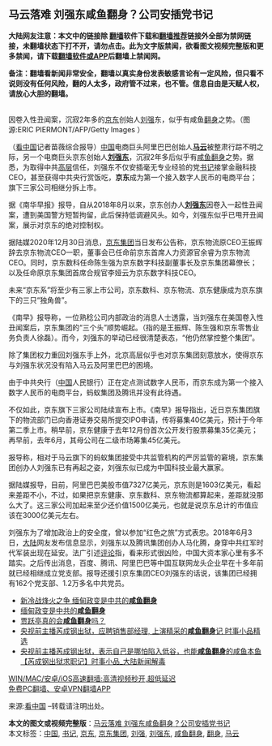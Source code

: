  <h2>马云落难 刘强东咸鱼翻身？公司安插党书记</h2> <p class="notice"><b>大陆网友注意：本文中的链接除 <a href="https://github.com/bannedbook/fanqiang" >翻墙</a>软件下载和<a href="https://github.com/killgcd/justmysocks/blob/master/README.md">翻墙推荐</a>链接外全部为禁网链接，未翻墙状态下打不开，请勿点击。此为文字版禁闻，欲看图文视频完整版和更多禁闻，请下载<a href="https://github.com/bannedbook/fanqiang">翻墙软件或APP</a>后翻墙上禁闻网。</p><p>备注：翻墙看新闻非常安全，翻墙以真实身份发表敏感言论有一定风险，但只看不说则没有任何风险，翻的人太多，政府管不过来，也不管。信息自由是天赋人权，请放心大胆的翻墙。</b></p>  <div class="entry"> <p><br /> 因卷入性丑闻案，沉寂2年多的<a href="https://www.bannedbook.org/bnews/tag/%e4%ba%ac%e4%b8%9c/" class="st_tag internal_tag" rel="tag" title="标签 京东 下的日志">京东</a>创始人<a href="https://www.bannedbook.org/bnews/tag/%E5%88%98%E5%BC%BA/" class="st_tag internal_tag" rel="tag" title="标签 刘强 下的日志">刘强</a>东，似乎有咸鱼<a href="https://www.bannedbook.org/bnews/tag/%E7%BF%BB%E8%BA%AB/" class="st_tag internal_tag" rel="tag" title="标签 翻身 下的日志">翻身</a>之势。（图源:ERIC PIERMONT/AFP/Getty Images&nbsp;） </p> <p> （<span class='wp_keywordlink_affiliate'><a href="https://www.secretchina.com/" title="看中国" target="_blank">看中国</a></span>记者苗薇综合报导）<span class='wp_keywordlink_affiliate'><a href="https://www.bannedbook.org/" title="中国" target="_blank">中国</a></span>电商巨头阿里巴巴创始人<strong><a href="https://www.bannedbook.org/bnews/tag/%e9%a9%ac%e4%ba%91/" class="st_tag internal_tag" rel="tag" title="标签 马云 下的日志">马云</a></strong>被整肃行踪不明之际，另一个电商巨头京东创始人<strong><a href="https://www.bannedbook.org/bnews/tag/%e5%88%98%e5%bc%ba%e4%b8%9c/" class="st_tag internal_tag" rel="tag" title="标签 刘强东 下的日志">刘强东</a></strong>，沉寂2年多后似乎有<a href="https://www.bannedbook.org/bnews/tag/%E5%92%B8%E9%B1%BC%E7%BF%BB%E8%BA%AB/" class="st_tag internal_tag" rel="tag" title="标签 咸鱼翻身 下的日志">咸鱼翻身</a>之势。据悉，为取得中共<span class='wp_keywordlink_affiliate'><a href="https://www.bannedbook.org/bnews/ccpdope/" title="中共高层内幕" target="_blank">高层</a></span>信任，刘强东不仅安插毫无专业经验的党<a href="https://www.bannedbook.org/bnews/tag/%e4%b9%a6%e8%ae%b0/" class="st_tag internal_tag" rel="tag" title="标签 书记 下的日志">书记</a>接掌金融科技CEO，甚至获得中共央行赏饭吃，<strong>京东</strong>成为第一个接入数字人民币的电商平台；旗下三家公司相继分拆上市。 </p> <p>据《南华早报》报导，自从2018年8月以来，京东创办人<a href="https://zh.wikipedia.org/zh-hans/%E5%8A%89%E5%BC%B7%E6%9D%B1"><strong>刘强东</strong></a>因卷入一起性丑闻案，遭到美国警方短暂拘留，此后保持低调避风头。如今，刘强东似乎已甩开丑闻案，展示对京东的绝对控制权。 </p>  <p>据陆媒2020年12月30日消息，<a href="https://www.bannedbook.org/bnews/tag/%E4%BA%AC%E4%B8%9C%E9%9B%86%E5%9B%A2/" class="st_tag internal_tag" rel="tag" title="标签 京东集团 下的日志">京东集团</a>当日发布公告称，京东物流原CEO王振辉辞去京东物流CEO一职，董事会已任命前京东首席人力资源官余睿为京东物流CEO。同时，京东数科任命陈生强为京东数字科技副董事长及京东集团幕僚长；以及任命原京东集团首席合规官李娅云为京东数字科技CEO。 </p> <p>未来“京东系”将至少有三家上市公司，京东数科、京东物流、京东健康成为京东旗下的三只“独角兽”。 </p> <p>《南早》报导称，一位熟稔公司内部政治的消息人士透露，当刘强东在美国卷入性丑闻案后，京东集团的“三个头”顺势崛起。（指的是王振辉、陈生强和京东零售业务负责人徐磊）。而今，刘强东的举动已经很清楚表态，“他仍然掌控整个集团”。 </p>  <p>除了集团权力重回刘强东手上外，北京高层似乎也对京东集团刻意放水，使得京东与刘强东状况没有陷入马云及阿里巴巴的困境。 </p> <p>由于中共央行（<a href="https://www.bannedbook.org/bnews/tag/%E4%B8%AD%E5%9B%BD/" class="st_tag internal_tag" rel="tag" title="标签 中国 下的日志">中国</a>人民银行）正在定点测试数字人民币，而京东成为第一个接入数字人民币的电商平台，蚂蚁集团及腾讯并没有此待遇。 </p> <p>不仅如此，京东旗下三家公司陆续宣布上市。《南早》报导指出，近日京东集团旗下的物流部门已向香港证券交易所提交IPO申请，传将募集40亿美元，预计于今年第二季上市。稍早前，京东健康于去年12月份首次公开发行股票募集35亿美元；再早前，去年6月，其母公司在二级市场筹集45亿美元。 </p>  <p>报导称，相对于马云旗下的蚂蚁集团接受中共监管机构的严厉监管的窘境，京东集团创办人刘强东已有再起之姿，刘强东似已成为中国科技业最大赢家。 </p> <p>据陆媒报导，目前，阿里巴巴美股市值7327亿美元，京东则是1603亿美元，看起来差距不小，不过，如果把京东健康、京东数科、京东物流都算起来，差距就没那么大了。这三家公司加起来至少还价值1500亿美元，也就是说京东总计的市值应该在3000亿美元左右。 </p> <p>刘强东为了增加政治上的安全度，曾以参加“红色之旅”方式表忠。2018年6月3日，<span class='wp_keywordlink_affiliate'><a href="https://www.bannedbook.org/" title="大陆" target="_blank">大陆</a></span>网友发布信息显示，刘强东以及腾讯集团创办人马化腾，身穿中共红军时代军装出现在延安。法广引述<span class='wp_keywordlink_affiliate'><a href="https://www.bannedbook.org/bnews/comments/" title="新闻评论" target="_blank">评论</a></span>指，看来形式很凶险，中国大资本家心里有多不踏实。之后传出消息，百度、腾讯、阿里巴巴等中国互联网龙头企业早在十多年前就已经相继成立党支部。报导还援引京东集团CEO刘强东的话说，该集团已经拥有162个党支部、1.2万多名中共党员。</p>  <ul class='op-related-articles' title='相关阅读'> <li><a href='https://www.bannedbook.org/bnews/comments/20210204/1481082.html' target='_blank'>新冷战烽火之争 缅甸政变是中共的<b>咸鱼翻身</b></a></li> <li><a href='https://www.bannedbook.org/bnews/ssgc/20210204/1480927.html' target='_blank'>缅甸政变是中共的<b>咸鱼翻身</b></a></li> <li><a href='https://www.bannedbook.org/bnews/baitai/20210128/1476423.html' target='_blank'>贾跃亭真的会<b>咸鱼翻身</b>吗？</a></li> <li><a href='https://www.bannedbook.org/bnews/bannedvideo/20201221/1451807.html' target='_blank'>央视前主播芮成钢出狱，应聘销售部经理, 上演精采的<b>咸鱼翻身</b>记 时事小品精选</a></li> <li><a href='https://www.bannedbook.org/bnews/bannedvideo/20201220/1451626.html' target='_blank'>央视前主播芮成钢出狱，表示自己是哪怕陷入低谷，也能<b>咸鱼翻身</b>的咸鱼本鱼【芮成钢出狱求职记】时事小品_大陆新闻解毒</a></li> </ul> <p class="texttj"> <a href="https://github.com/bannedbook/fanqiang/wiki/V2ray%E6%9C%BA%E5%9C%BA" target="_blank">WIN/MAC/安卓/iOS高速翻墙:高清视频秒开,超低延迟</a><br/> <a href="https://github.com/bannedbook/fanqiang/wiki/%E7%A6%81%E9%97%BB%E7%BD%91%E5%AE%89%E5%8D%93%E7%BF%BB%E5%A2%99%E6%96%B0%E9%97%BBAPP" target="_blank">免费PC翻墙、安卓VPN翻墙APP</a></p><p> 来源:<a href="https://www.secretchina.com/news/gb/2021/02/21/963269.html" class="src_link">看中国</a> &#8211;转载请注明出处。</p><a name='sharetosocial'></a>       <div><b>本文的图文或视频完整版</b>：<a href='https://www.bannedbook.org/bnews/headline/20210221/1491397.html'>马云落难 刘强东咸鱼翻身？公司安插党书记</a></div>  </div><!--END ENTRY--> <div class="postfooter"> <div>本文标签：<a href="https://www.bannedbook.org/bnews/tag/%E4%B8%AD%E5%9B%BD/" rel="tag">中国</a>, <a href="https://www.bannedbook.org/bnews/tag/%e4%b9%a6%e8%ae%b0/" rel="tag">书记</a>, <a href="https://www.bannedbook.org/bnews/tag/%e4%ba%ac%e4%b8%9c/" rel="tag">京东</a>, <a href="https://www.bannedbook.org/bnews/tag/%E4%BA%AC%E4%B8%9C%E9%9B%86%E5%9B%A2/" rel="tag">京东集团</a>, <a href="https://www.bannedbook.org/bnews/tag/%E5%88%98%E5%BC%BA/" rel="tag">刘强</a>, <a href="https://www.bannedbook.org/bnews/tag/%e5%88%98%e5%bc%ba%e4%b8%9c/" rel="tag">刘强东</a>, <a href="https://www.bannedbook.org/bnews/tag/%E5%92%B8%E9%B1%BC%E7%BF%BB%E8%BA%AB/" rel="tag">咸鱼翻身</a>, <a href="https://www.bannedbook.org/bnews/tag/%E7%BF%BB%E8%BA%AB/" rel="tag">翻身</a>, <a href="https://www.bannedbook.org/bnews/tag/%e9%a9%ac%e4%ba%91/" rel="tag">马云</a></div>  </div><!--END POSTFOOTER--> 